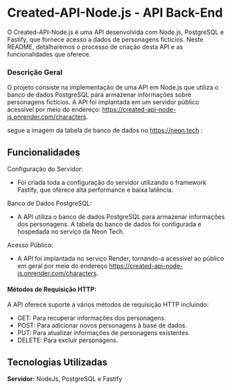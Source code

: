 # Created-API-Node.js - API Back-End

O Created-API-Node.js é uma API desenvolvida com Node.js, PostgreSQL e Fastify, que fornece acesso a dados de personagens fictícios. Neste README, detalharemos o processo de criação desta API e as funcionalidades que oferece.

### Descrição Geral
O projeto consiste na implementação de uma API em Node.js que utiliza o banco de dados PostgreSQL para armazenar informações sobre personagens fictícios. A API foi implantada em um servidor público acessível por meio do endereço: https://created-api-node-js.onrender.com/characters.

segue a imagem da tabela de banco de dados no https://neon.tech :



## Funcionalidades

Configuração do Servidor: 

- Foi criada toda a configuração do servidor utilizando o framework Fastify, que oferece alta performance e baixa latência.

Banco de Dados PostgreSQL: 
- A API utiliza o banco de dados PostgreSQL para armazenar informações dos personagens. A tabela do banco de dados foi configurada e hospedada no serviço da Neon Tech.

Acesso Público: 
- A API foi implantada no serviço Render, tornando-a acessível ao público em geral por meio do endereço https://created-api-node-js.onrender.com/characters.

#### Métodos de Requisição HTTP: 
A API oferece suporte a vários métodos de requisição HTTP incluindo:

- GET: Para recuperar informações dos personagens.
- POST: Para adicionar novos personagens à base de dados.
- PUT: Para atualizar informações de personagens existentes.
- DELETE: Para excluir personagens.

## Tecnologias Utilizadas

**Servidor:** NodeJs, PostgreSQL e Fastify


